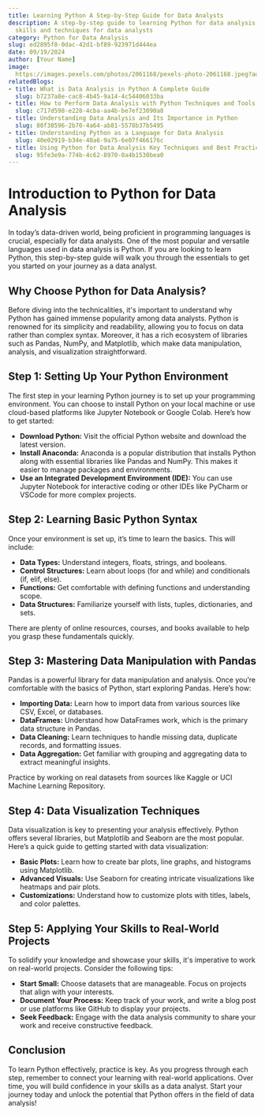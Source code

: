 ```yaml
---
title: Learning Python A Step-by-Step Guide for Data Analysts
description: A step-by-step guide to learning Python for data analysis, covering essential
  skills and techniques for data analysts
category: Python for Data Analysis
slug: ed2895f8-0dac-42d1-bf89-923971d444ea
date: 09/19/2024
author: [Your Name]
image: 
  https://images.pexels.com/photos/2061168/pexels-photo-2061168.jpeg?auto=compress&cs=tinysrgb&w=600
relatedBlogs:
- title: What is Data Analysis in Python A Complete Guide
  slug: b7237a8e-cac8-4b45-9a14-4c54406033ba
- title: How to Perform Data Analysis with Python Techniques and Tools
  slug: c717d598-e228-4cba-aa4b-be7ef23090a8
- title: Understanding Data Analysis and Its Importance in Python
  slug: 80f38596-2b70-4a64-ab81-5578b37b5495
- title: Understanding Python as a Language for Data Analysis
  slug: 40e02919-b34e-40a6-9a75-6e07f466176c
- title: Using Python for Data Analysis Key Techniques and Best Practices
  slug: 95fe3e9a-774b-4c62-8970-0a4b1530bea0
---
```


# Introduction to Python for Data Analysis

In today’s data-driven world, being proficient in programming languages is crucial, especially for data analysts. One of the most popular and versatile languages used in data analysis is Python. If you are looking to learn Python, this step-by-step guide will walk you through the essentials to get you started on your journey as a data analyst.

## Why Choose Python for Data Analysis?

Before diving into the technicalities, it's important to understand why Python has gained immense popularity among data analysts. Python is renowned for its simplicity and readability, allowing you to focus on data rather than complex syntax. Moreover, it has a rich ecosystem of libraries such as Pandas, NumPy, and Matplotlib, which make data manipulation, analysis, and visualization straightforward.

## Step 1: Setting Up Your Python Environment

The first step in your learning Python journey is to set up your programming environment. You can choose to install Python on your local machine or use cloud-based platforms like Jupyter Notebook or Google Colab. Here’s how to get started:

- **Download Python:** Visit the official Python website and download the latest version.
- **Install Anaconda:** Anaconda is a popular distribution that installs Python along with essential libraries like Pandas and NumPy. This makes it easier to manage packages and environments.
- **Use an Integrated Development Environment (IDE):** You can use Jupyter Notebook for interactive coding or other IDEs like PyCharm or VSCode for more complex projects.

## Step 2: Learning Basic Python Syntax

Once your environment is set up, it’s time to learn the basics. This will include:

- **Data Types:** Understand integers, floats, strings, and booleans.
- **Control Structures:** Learn about loops (for and while) and conditionals (if, elif, else).
- **Functions:** Get comfortable with defining functions and understanding scope.
- **Data Structures:** Familiarize yourself with lists, tuples, dictionaries, and sets.

There are plenty of online resources, courses, and books available to help you grasp these fundamentals quickly.

## Step 3: Mastering Data Manipulation with Pandas

Pandas is a powerful library for data manipulation and analysis. Once you’re comfortable with the basics of Python, start exploring Pandas. Here’s how:

- **Importing Data:** Learn how to import data from various sources like CSV, Excel, or databases.
- **DataFrames:** Understand how DataFrames work, which is the primary data structure in Pandas.
- **Data Cleaning:** Learn techniques to handle missing data, duplicate records, and formatting issues.
- **Data Aggregation:** Get familiar with grouping and aggregating data to extract meaningful insights.

Practice by working on real datasets from sources like Kaggle or UCI Machine Learning Repository.

## Step 4: Data Visualization Techniques

Data visualization is key to presenting your analysis effectively. Python offers several libraries, but Matplotlib and Seaborn are the most popular. Here’s a quick guide to getting started with data visualization:

- **Basic Plots:** Learn how to create bar plots, line graphs, and histograms using Matplotlib.
- **Advanced Visuals:** Use Seaborn for creating intricate visualizations like heatmaps and pair plots.
- **Customizations:** Understand how to customize plots with titles, labels, and color palettes.

## Step 5: Applying Your Skills to Real-World Projects

To solidify your knowledge and showcase your skills, it's imperative to work on real-world projects. Consider the following tips:

- **Start Small:** Choose datasets that are manageable. Focus on projects that align with your interests.
- **Document Your Process:** Keep track of your work, and write a blog post or use platforms like GitHub to display your projects.
- **Seek Feedback:** Engage with the data analysis community to share your work and receive constructive feedback.

## Conclusion

To learn Python effectively, practice is key. As you progress through each step, remember to connect your learning with real-world applications. Over time, you will build confidence in your skills as a data analyst. Start your journey today and unlock the potential that Python offers in the field of data analysis!